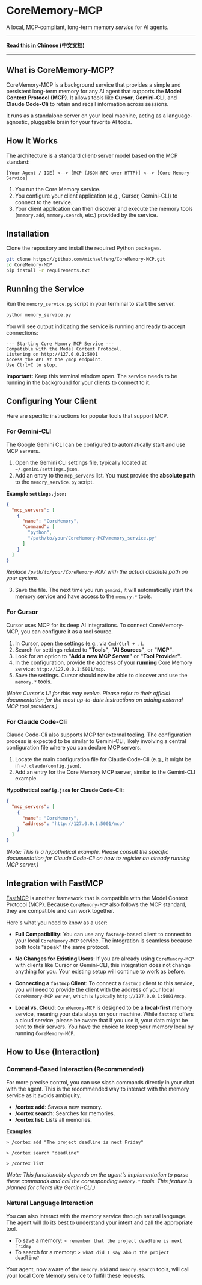 # CoreMemory-MCP

A local, MCP-compliant, long-term memory *service* for AI agents.

---

**[Read this in Chinese (中文文档)](README_zh.md)**

---

## What is CoreMemory-MCP?

CoreMemory-MCP is a background service that provides a simple and persistent long-term memory for any AI agent that supports the **Model Context Protocol (MCP)**. It allows tools like **Cursor**, **Gemini-CLI**, and **Claude Code-Cli** to retain and recall information across sessions.

It runs as a standalone server on your local machine, acting as a language-agnostic, pluggable brain for your favorite AI tools.

## How It Works

The architecture is a standard client-server model based on the MCP standard:

`[Your Agent / IDE] <--> [MCP (JSON-RPC over HTTP)] <--> [Core Memory Service]`

1.  You run the Core Memory service.
2.  You configure your client application (e.g., Cursor, Gemini-CLI) to connect to the service.
3.  Your client application can then discover and execute the memory tools (`memory.add`, `memory.search`, etc.) provided by the service.

## Installation

Clone the repository and install the required Python packages.

```bash
git clone https://github.com/michaelfeng/CoreMemory-MCP.git
cd CoreMemory-MCP
pip install -r requirements.txt
```

## Running the Service

Run the `memory_service.py` script in your terminal to start the server.

```bash
python memory_service.py
```

You will see output indicating the service is running and ready to accept connections:
```
--- Starting Core Memory MCP Service ---
Compatible with the Model Context Protocol.
Listening on http://127.0.0.1:5001
Access the API at the /mcp endpoint.
Use Ctrl+C to stop.
```
**Important:** Keep this terminal window open. The service needs to be running in the background for your clients to connect to it.

## Configuring Your Client

Here are specific instructions for popular tools that support MCP.

### For Gemini-CLI

The Google Gemini CLI can be configured to automatically start and use MCP servers.

1.  Open the Gemini CLI settings file, typically located at `~/.gemini/settings.json`.
2.  Add an entry to the `mcp_servers` list. You must provide the **absolute path** to the `memory_service.py` script.

**Example `settings.json`:**
```json
{
  "mcp_servers": [
    {
      "name": "CoreMemory",
      "command": [
        "python",
        "/path/to/your/CoreMemory-MCP/memory_service.py"
      ]
    }
  ]
}
```
*Replace `/path/to/your/CoreMemory-MCP/` with the actual absolute path on your system.*

3.  Save the file. The next time you run `gemini`, it will automatically start the memory service and have access to the `memory.*` tools.

### For Cursor

Cursor uses MCP for its deep AI integrations. To connect CoreMemory-MCP, you can configure it as a tool source.

1.  In Cursor, open the settings (e.g., via `Cmd/Ctrl + ,`).
2.  Search for settings related to **"Tools"**, **"AI Sources"**, or **"MCP"**.
3.  Look for an option to **"Add a new MCP Server"** or **"Tool Provider"**.
4.  In the configuration, provide the address of your **running** Core Memory service: `http://127.0.0.1:5001/mcp`.
5.  Save the settings. Cursor should now be able to discover and use the `memory.*` tools.

*(Note: Cursor's UI for this may evolve. Please refer to their official documentation for the most up-to-date instructions on adding external MCP tool providers.)*

### For Claude Code-Cli

Claude Code-Cli also supports MCP for external tooling.
The configuration process is expected to be similar to Gemini-CLI, likely involving a central configuration file where you can declare MCP servers.

1.  Locate the main configuration file for Claude Code-Cli (e.g., it might be in `~/.claude/config.json`).
2.  Add an entry for the Core Memory MCP server, similar to the Gemini-CLI example.

**Hypothetical `config.json` for Claude Code-Cli:**
```json
{
  "mcp_servers": [
    {
      "name": "CoreMemory",
      "address": "http://127.0.0.1:5001/mcp"
    }
  ]
}
```
*(Note: This is a hypothetical example. Please consult the specific documentation for Claude Code-Cli on how to register an already running MCP server.)*

## Integration with FastMCP

[FastMCP](https://gofastmcp.com/) is another framework that is compatible with the Model Context Protocol (MCP). Because `CoreMemory-MCP` also follows the MCP standard, they are compatible and can work together.

Here's what you need to know as a user:

*   **Full Compatibility**: You can use any `fastmcp`-based client to connect to your local `CoreMemory-MCP` service. The integration is seamless because both tools "speak" the same protocol.

*   **No Changes for Existing Users**: If you are already using `CoreMemory-MCP` with clients like Cursor or Gemini-CLI, this integration does not change anything for you. Your existing setup will continue to work as before.

*   **Connecting a `fastmcp` Client**: To connect a `fastmcp` client to this service, you will need to provide the client with the address of your local `CoreMemory-MCP` server, which is typically `http://127.0.0.1:5001/mcp`.

*   **Local vs. Cloud**: `CoreMemory-MCP` is designed to be a **local-first** memory service, meaning your data stays on your machine. While `fastmcp` offers a cloud service, please be aware that if you use it, your data might be sent to their servers. You have the choice to keep your memory local by running `CoreMemory-MCP`.

## How to Use (Interaction)

### Command-Based Interaction (Recommended)

For more precise control, you can use slash commands directly in your chat with the agent. This is the recommended way to interact with the memory service as it avoids ambiguity.

*   **/cortex add**: Saves a new memory.
*   **/cortex search**: Searches for memories.
*   **/cortex list**: Lists all memories.

**Examples:**

```
> /cortex add "The project deadline is next Friday"
```

```
> /cortex search "deadline"
```

```
> /cortex list
```

*(Note: This functionality depends on the agent's implementation to parse these commands and call the corresponding `memory.*` tools. This feature is planned for clients like Gemini-CLI.)*

### Natural Language Interaction

You can also interact with the memory service through natural language. The agent will do its best to understand your intent and call the appropriate tool.

-   To save a memory: `> remember that the project deadline is next Friday`
-   To search for a memory: `> what did I say about the project deadline?`

Your agent, now aware of the `memory.add` and `memory.search` tools, will call your local Core Memory service to fulfill these requests.